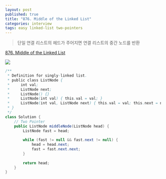 ```yaml
---
layout: post
published: true
title: "876. Middle of the Linked List"
categories: interview
tags: easy linked-list two-pointers
---
```


> 단일 연결 리스트의 헤드가 주어지면 연결 리스트의 중간 노드를 반환

[876. Middle of the Linked List](https://leetcode.com/problems/middle-of-the-linked-list/)

![](https://assets.leetcode.com/uploads/2021/07/23/lc-midlist1.jpg)

```java
/**
 * Definition for singly-linked list.
 * public class ListNode {
 *     int val;
 *     ListNode next;
 *     ListNode() {}
 *     ListNode(int val) { this.val = val; }
 *     ListNode(int val, ListNode next) { this.val = val; this.next = next; }
 * }
 */
class Solution {
    // Two Pointer
    public ListNode middleNode(ListNode head) {
        ListNode fast = head;
        
        while (fast != null && fast.next != null) {
            head = head.next;
            fast = fast.next.next;
        }
        
        return head;
    }
}
```